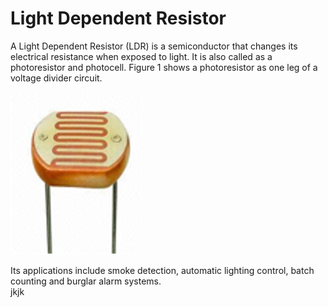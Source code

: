 # Light Dependent Resistor

A Light Dependent Resistor (LDR) is a semiconductor that changes its electrical resistance when exposed to light. It is also called as a photoresistor and photocell. Figure 1 shows a photoresistor as one leg of a voltage divider circuit.

![image](images/ldr_1.png)

Its applications include smoke detection, automatic lighting control, batch counting and burglar alarm systems.  
jkjk


